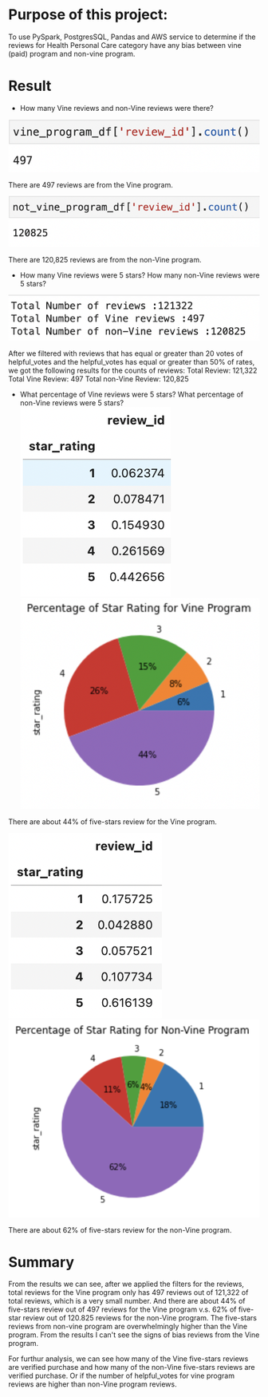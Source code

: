 # Purpose of this project:
To use PySpark, PostgresSQL, Pandas and AWS service to determine if the reviews for Health Personal Care category have any bias between vine (paid) program and non-vine program.

# Result
- How many Vine reviews and non-Vine reviews were there?

![Vine review](Images/vine_program_review_counts.png)

There are 497 reviews are from the Vine program.

![Non-vine review](Images/non_vine_program_review_counts.png)

There are 120,825 reviews are from the non-Vine program.

- How many Vine reviews were 5 stars? How many non-Vine reviews were 5 stars?

![Total Review Numbers](Images/review_numbers.png)

After we filtered with reviews that has equal or greater than 20 votes of helpful_votes and the helpful_votes has equal or greater than 50% of rates, we got the following results for the counts of reviews:
Total Review: 121,322
Total Vine Review: 497
Total non-Vine Review: 120,825

- What percentage of Vine reviews were 5 stars? What percentage of non-Vine reviews were 5 stars?
![Vine Percentage](Images/vine_program_percentage.png)
![Vine Percentage Chart](Images/vine_program_pie.png)

There are about 44% of five-stars review for the Vine program.

![Non-Vine Percentage](Images/non_vine_program_percentage.png)
![Non-Vine Percentage Chart](Images/non_vine_program_pie.png)

There are about 62% of five-stars review for the non-Vine program.

# Summary
From the results we can see, after we applied the filters for the reviews, total reviews for the Vine program only has 497 reviews out of 121,322 of total reviews, which is a very small number. And there are about 44% of five-stars review out of 497 reviews for the Vine program v.s. 62% of five-star review out of 120.825 reviews for the non-Vine program. The five-stars reviews from non-vine program are overwhelmingly higher than the Vine program. From the results I can't see the signs of bias reviews from the Vine program.

For furthur analysis, we can see how many of the Vine five-stars reviews are verified purchase and how many of the non-Vine five-stars reviews are verified purchase. Or if the number of helpful_votes for vine program reviews are higher than non-Vine program reviews.
